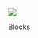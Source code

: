 ![](https://db-feed.s3.us-east-1.amazonaws.com/next-s3-uploads/a940bc0a-0d2f-4483-b332-2edeff10516f/Screenshot%25202022-12-03%252010.34.01%2520PM.png)

Blocks
